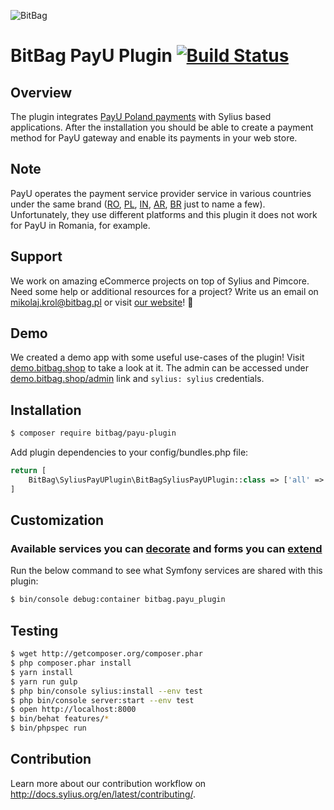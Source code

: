 ![BitBag](https://bitbag.io/wp-content/uploads/2020/04/logo.svg)

# BitBag PayU Plugin [![Build Status](https://travis-ci.org/BitBagCommerce/SyliusPayUPlugin.svg?branch=master)](https://travis-ci.org/BitBagCommerce/SyliusPayUPlugin)

## Overview

The plugin integrates [PayU Poland payments](https://www.payu.pl/) with Sylius based applications. After the installation you should be able to create a payment method for PayU gateway and enable its payments in your web store.


## Note

PayU operates the payment service provider service in various countries under the same brand ([RO](https://www.payu.ro/), [PL](https://www.payu.pl/), [IN](https://www.payu.in/), [AR](https://www.payulatam.com/ar/), [BR](https://www.payu.com.br/) just to name a few). Unfortunately, they use different platforms and this plugin it does not work for PayU in Romania, for example. 

## Support

We work on amazing eCommerce projects on top of Sylius and Pimcore. Need some help or additional resources for a project?
Write us an email on mikolaj.krol@bitbag.pl or visit [our website](https://bitbag.shop/)! :rocket:

## Demo

We created a demo app with some useful use-cases of the plugin! Visit [demo.bitbag.shop](https://demo.bitbag.shop) to take a look at it. 
The admin can be accessed under [demo.bitbag.shop/admin](https://demo.bitbag.shop/admin) link and `sylius: sylius` credentials.

## Installation

```bash
$ composer require bitbag/payu-plugin

```
    
Add plugin dependencies to your config/bundles.php file:

```php
return [
    BitBag\SyliusPayUPlugin\BitBagSyliusPayUPlugin::class => ['all' => true],
]
```
## Customization

### Available services you can [decorate](https://symfony.com/doc/current/service_container/service_decoration.html) and forms you can [extend](http://symfony.com/doc/current/form/create_form_type_extension.html)

Run the below command to see what Symfony services are shared with this plugin:
```bash
$ bin/console debug:container bitbag.payu_plugin
```

## Testing
```bash
$ wget http://getcomposer.org/composer.phar
$ php composer.phar install
$ yarn install
$ yarn run gulp
$ php bin/console sylius:install --env test
$ php bin/console server:start --env test
$ open http://localhost:8000
$ bin/behat features/*
$ bin/phpspec run
```

## Contribution

Learn more about our contribution workflow on <http://docs.sylius.org/en/latest/contributing/>.
